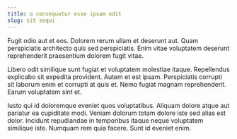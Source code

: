 ```yaml
---
title: a consequatur esse ipsam odit
slug: sit sequi
---
```


Fugit odio aut et eos. Dolorem rerum ullam et deserunt aut. Quam perspiciatis architecto quis sed perspiciatis. Enim vitae voluptatem deserunt reprehenderit praesentium dolorem fugit vitae.

Libero odit similique sunt fugiat et voluptatem molestiae itaque. Repellendus explicabo sit expedita provident. Autem et est ipsam. Perspiciatis corrupti sit laborum enim et corrupti at quis et. Nemo fugiat magnam reprehenderit. Earum voluptatem sint et.

Iusto qui id doloremque eveniet quos voluptatibus. Aliquam dolore atque aut pariatur ea cupiditate modi. Veniam dolorum totam dolore iste sed alias est dolor. Incidunt repudiandae in temporibus itaque neque voluptatem similique iste. Numquam rem quia facere. Sunt id eveniet enim.
